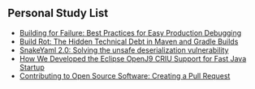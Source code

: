 ## Personal Study List
<!-- BLOG-POST-LIST:START -->
- [Building for Failure: Best Practices for Easy Production Debugging](https://foojay.io/today/building-for-failure-best-practices-for-easy-production-debugging/)
- [Build Rot: The Hidden Technical Debt in Maven and Gradle Builds](https://foojay.io/today/build-rot-tech-debt/)
- [SnakeYaml 2.0: Solving the unsafe deserialization vulnerability](https://foojay.io/today/snakeyaml-2-0-solving-the-unsafe-deserialization-vulnerability/)
- [How We Developed the Eclipse OpenJ9 CRIU Support for Fast Java Startup](https://foojay.io/today/how-we-developed-the-eclipse-openj9-criu-support-for-fast-java-startup/)
- [Contributing to Open Source Software: Creating a Pull Request](https://foojay.io/today/creating-an-open-source-pull-request/)
<!-- BLOG-POST-LIST:END -->  
